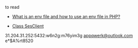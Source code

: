 to read 


- [What is an env file and how to use an env file in PHP?](https://udoyhasan.medium.com/what-is-an-env-file-and-how-to-use-an-env-file-in-php-4e146358cca6)

- [Class SesClient](https://docs.aws.amazon.com/aws-sdk-php/v3/api/class-Aws.Ses.SesClient.html)

<!-- ID de clé d'accès :
AKIATAWNNWVZ5PYFBPOT
Clé d'accès secrète :
/nrtV5cLr6CX6ktl3Xg/RMyR3fgoEgxUdvuO9mhM 
Proxy
gmg3h:a6db8shm@54.13.51.164:5432 -->

31.204.31.252:5432:w6n2g:m76yim3g appqwerk@outlook.com e*$A%rt8520